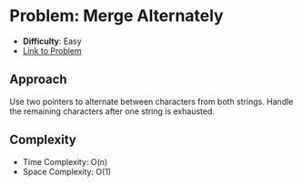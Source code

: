 # Problem: Merge Alternately
- **Difficulty**: Easy
- [Link to Problem](https://leetcode.com/problems/merge-strings-alternately/description/)

## Approach
Use two pointers to alternate between characters from both strings. Handle the remaining characters after one string is exhausted.

## Complexity
- Time Complexity: O(n)
- Space Complexity: O(1)

